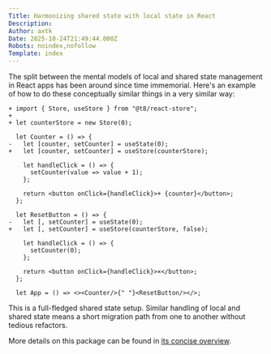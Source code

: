 ```yaml
---
Title: Harmonizing shared state with local state in React
Description: 
Author: axtk
Date: 2025-10-24T21:49:44.000Z
Robots: noindex,nofollow
Template: index
---
```

<p>The split between the mental models of local and shared state management in React apps has been around since time immemorial. Here's an example of how to do these conceptually similar things in a very similar way:<br>
</p>

<div class="highlight js-code-highlight">
<pre class="highlight diff"><code><span class="gi">+ import { Store, useStore } from "@t8/react-store";
+
+ let counterStore = new Store(0);
</span><span class="err">
</span>  let Counter = () =&gt; {
<span class="gd">-   let [counter, setCounter] = useState(0);
</span><span class="gi">+   let [counter, setCounter] = useStore(counterStore);
</span><span class="err">
</span>    let handleClick = () =&gt; {
      setCounter(value =&gt; value + 1);
    };
<span class="err">
</span>    return &lt;button onClick={handleClick}&gt;+ {counter}&lt;/button&gt;;
  };
<span class="err">
</span>  let ResetButton = () =&gt; {
<span class="gd">-   let [, setCounter] = useState(0);
</span><span class="gi">+   let [, setCounter] = useStore(counterStore, false);
</span><span class="err">
</span>    let handleClick = () =&gt; {
      setCounter(0);
    };
<span class="err">
</span>    return &lt;button onClick={handleClick}&gt;×&lt;/button&gt;;
  };
<span class="err">
</span>  let App = () =&gt; &lt;&gt;&lt;Counter/&gt;{" "}&lt;ResetButton/&gt;&lt;/&gt;;
</code></pre>

</div>



<p>This is a full-fledged shared state setup. Similar handling of local and shared state means a short migration path from one to another without tedious refactors.</p>

<p>More details on this package can be found in <a href="https://github.com/t8js/react-store#readme" rel="noopener noreferrer">its concise overview</a>.</p>

